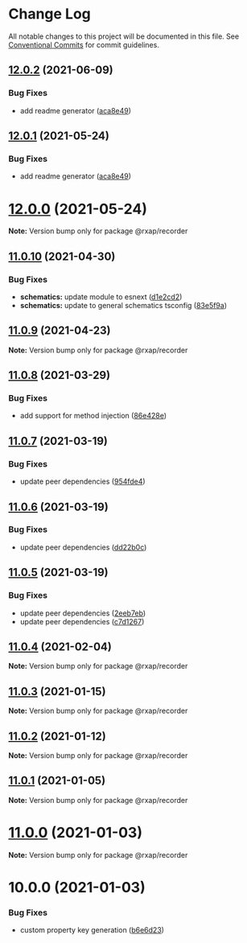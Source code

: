 # Change Log

All notable changes to this project will be documented in this file.
See [Conventional Commits](https://conventionalcommits.org) for commit guidelines.

## [12.0.2](https://gitlab.com/rxap/packages/compare/@rxap/recorder@11.0.11...@rxap/recorder@12.0.2) (2021-06-09)


### Bug Fixes

* add readme generator ([aca8e49](https://gitlab.com/rxap/packages/commit/aca8e495f06d81edf14e56fdd1e6a3c2d7de4c50))





## [12.0.1](https://gitlab.com/rxap/packages/compare/@rxap/recorder@12.0.0...@rxap/recorder@12.0.1) (2021-05-24)


### Bug Fixes

* add readme generator ([aca8e49](https://gitlab.com/rxap/packages/commit/aca8e495f06d81edf14e56fdd1e6a3c2d7de4c50))





# [12.0.0](https://gitlab.com/rxap/packages/compare/@rxap/recorder@11.0.10...@rxap/recorder@12.0.0) (2021-05-24)

**Note:** Version bump only for package @rxap/recorder





## [11.0.10](https://gitlab.com/rxap/packages/compare/@rxap/recorder@11.0.9...@rxap/recorder@11.0.10) (2021-04-30)


### Bug Fixes

* **schematics:** update module to esnext ([d1e2cd2](https://gitlab.com/rxap/packages/commit/d1e2cd252f3866471935131187b3acaefe2cca82))
* **schematics:** update to general schematics tsconfig ([83e5f9a](https://gitlab.com/rxap/packages/commit/83e5f9a0cf1810686a503425d87a5e4ae30b8c84))





## [11.0.9](https://gitlab.com/rxap/packages/compare/@rxap/recorder@11.0.8...@rxap/recorder@11.0.9) (2021-04-23)

**Note:** Version bump only for package @rxap/recorder





## [11.0.8](https://gitlab.com/rxap/packages/compare/@rxap/recorder@11.0.7...@rxap/recorder@11.0.8) (2021-03-29)


### Bug Fixes

* add support for method injection ([86e428e](https://gitlab.com/rxap/packages/commit/86e428e074b0a3fb42623db91a00c36845e7bccc))





## [11.0.7](https://gitlab.com/rxap/packages/compare/@rxap/recorder@11.0.6...@rxap/recorder@11.0.7) (2021-03-19)


### Bug Fixes

* update peer dependencies ([954fde4](https://gitlab.com/rxap/packages/commit/954fde47836ff0c1f25a77c33ff871ddc7685b6c))





## [11.0.6](https://gitlab.com/rxap/packages/compare/@rxap/recorder@11.0.5...@rxap/recorder@11.0.6) (2021-03-19)


### Bug Fixes

* update peer dependencies ([dd22b0c](https://gitlab.com/rxap/packages/commit/dd22b0ce053bc266c7aea659a2faf3be39f424e7))





## [11.0.5](https://gitlab.com/rxap/packages/compare/@rxap/recorder@11.0.4...@rxap/recorder@11.0.5) (2021-03-19)


### Bug Fixes

* update peer dependencies ([2eeb7eb](https://gitlab.com/rxap/packages/commit/2eeb7eb85eedd6d610e855dc1724c7153cf01fd0))
* update peer dependencies ([c7d1267](https://gitlab.com/rxap/packages/commit/c7d12671f3efc198985cddee92caa2558e74b023))





## [11.0.4](https://gitlab.com/rxap/packages/compare/@rxap/recorder@11.0.3...@rxap/recorder@11.0.4) (2021-02-04)

**Note:** Version bump only for package @rxap/recorder





## [11.0.3](https://gitlab.com/rxap/packages/compare/@rxap/recorder@11.0.2...@rxap/recorder@11.0.3) (2021-01-15)

**Note:** Version bump only for package @rxap/recorder





## [11.0.2](https://gitlab.com/rxap/packages/compare/@rxap/recorder@11.0.1...@rxap/recorder@11.0.2) (2021-01-12)

**Note:** Version bump only for package @rxap/recorder





## [11.0.1](https://gitlab.com/rxap/packages/compare/@rxap/recorder@11.0.0...@rxap/recorder@11.0.1) (2021-01-05)

**Note:** Version bump only for package @rxap/recorder





# [11.0.0](https://gitlab.com/rxap/packages/compare/@rxap/recorder@10.0.0...@rxap/recorder@11.0.0) (2021-01-03)

**Note:** Version bump only for package @rxap/recorder





# 10.0.0 (2021-01-03)


### Bug Fixes

* custom property key generation ([b6e6d23](https://gitlab.com/rxap/packages/commit/b6e6d23215f0b35e0de2d35003b186a3d435b8e4))
